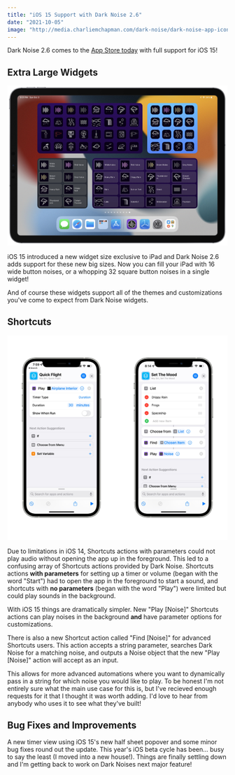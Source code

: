 ```yaml
---
title: "iOS 15 Support with Dark Noise 2.6"
date: "2021-10-05"
image: "http://media.charliemchapman.com/dark-noise/dark-noise-app-icon-cropped.png"
---
```


Dark Noise 2.6 comes to the [App Store today](https://apps.apple.com/us/app/dark-noise/id1465439395) with full support for iOS 15!

## Extra Large Widgets

![New Extra Large Widgets](/assets/posts/2021/10/05/dark-noise-2_6-extra-large-widgets.jpg)

iOS 15 introduced a new widget size exclusive to iPad and Dark Noise 2.6 adds support for these new big sizes. Now you can fill your iPad with 16 wide button noises, or a whopping 32 square button noises in a single widget!

And of course these widgets support all of the themes and customizations you've come to expect from Dark Noise widgets.

## Shortcuts

![New Shortcuts Actions](/assets/posts/2021/10/05/dark-noise-2_6-shortcuts.jpg)

Due to limitations in iOS 14, Shortcuts actions with parameters could not play audio without opening the app up in the foreground. This led to a confusing array of Shortcuts actions provided by Dark Noise. Shortcuts actions **with parameters** for setting up a timer or volume (began with the word "Start") had to open the app in the foreground to start a sound, and shortcuts with **no parameters** (began with the word "Play") were limited but could play sounds in the background.

With iOS 15 things are dramatically simpler. New "Play \[Noise\]" Shortcuts actions can play noises in the background **and** have parameter options for customizations.

There is also a new Shortcut action called "Find \[Noise\]" for advanced Shortcuts users. This action accepts a string parameter, searches Dark Noise for a matching noise, and outputs a Noise object that the new "Play \[Noise\]" action will accept as an input.

This allows for more advanced automations where you want to dynamically pass in a string for which noise you would like to play.  To be honest I'm not entirely sure what the main use case for this is, but I've recieved enough requests for it that I thought it was worth adding. I'd love to hear from anybody who uses it to see what they've built!

## Bug Fixes and Improvements

A new timer view using iOS 15's new half sheet popover and some minor bug fixes round out the update. This year's iOS beta cycle has been... busy to say the least (I moved into a new house!). Things are finally settling down and I'm getting back to work on Dark Noises next major feature!